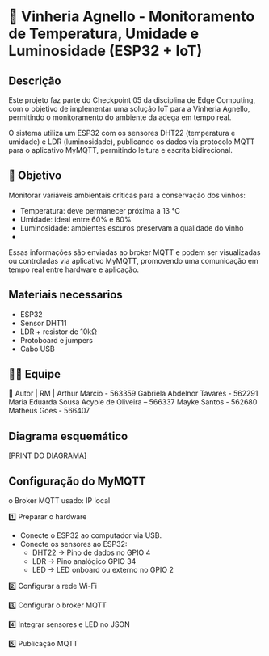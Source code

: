 # 🍷 Vinheria Agnello - Monitoramento de Temperatura, Umidade e Luminosidade (ESP32 + IoT)

## Descrição
Este projeto faz parte do Checkpoint 05 da disciplina de Edge Computing, com o objetivo de implementar uma solução IoT para a Vinheria Agnello, permitindo o monitoramento do ambiente da adega em tempo real.

O sistema utiliza um ESP32 com os sensores DHT22 (temperatura e umidade) e LDR (luminosidade), publicando os dados via protocolo MQTT para o aplicativo MyMQTT, permitindo leitura e escrita bidirecional.


## 🎯 Objetivo

Monitorar variáveis ambientais críticas para a conservação dos vinhos:

- Temperatura: deve permanecer próxima a 13 °C
- Umidade: ideal entre 60% e 80%
- Luminosidade: ambientes escuros preservam a qualidade do vinho
- 
Essas informações são enviadas ao broker MQTT e podem ser visualizadas ou controladas via aplicativo MyMQTT, promovendo uma comunicação em tempo real entre hardware e aplicação.

## Materiais necessarios
- ESP32
- Sensor DHT11
- LDR + resistor de 10kΩ
- Protoboard e jumpers
- Cabo USB

## 🧑‍💻 Equipe
👤 Autor | RM |
Arthur Marcio - 563359
Gabriela Abdelnor Tavares - 562291
Maria Eduarda Sousa Acyole de Oliveira – 566337
Mayke Santos - 562680
Matheus Goes - 566407


## Diagrama esquemático
[PRINT DO DIAGRAMA]

## Configuração do MyMQTT
o Broker MQTT usado: IP local

1️⃣ Preparar o hardware

- Conecte o ESP32 ao computador via USB.
- Conecte os sensores ao ESP32:
  - DHT22 → Pino de dados no GPIO 4
  - LDR → Pino analógico GPIO 34
  - LED → LED onboard ou externo no GPIO 2
 
2️⃣ Configurar a rede Wi-Fi

3️⃣ Configurar o broker MQTT

4️⃣ Integrar sensores e LED no JSON

5️⃣ Publicação MQTT

